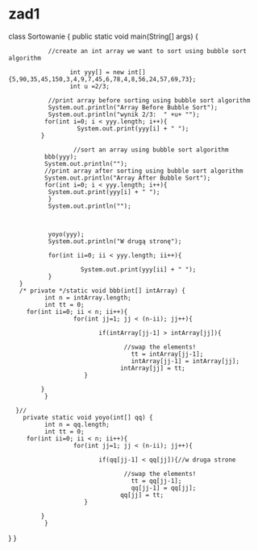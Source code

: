 # zad1

class Sortowanie {
       public static void main(String[] args) {
       
               //create an int array we want to sort using bubble sort algorithm
         
                     int yyy[] = new int[]{5,90,35,45,150,3,4,9,7,45,6,78,4,8,56,24,57,69,73};
                     int u =2/3;
         
               //print array before sorting using bubble sort algorithm
               System.out.println("Array Before Bubble Sort");
               System.out.println("wynik 2/3:  " +u+ "");
              for(int i=0; i < yyy.length; i++){
                       System.out.print(yyy[i] + " ");
             }
              
                      //sort an array using bubble sort algorithm
              bbb(yyy);
              System.out.println("");
              //print array after sorting using bubble sort algorithm
              System.out.println("Array After Bubble Sort");
              for(int i=0; i < yyy.length; i++){
               System.out.print(yyy[i] + " ");
               }
               System.out.println("");
               
               
               
               yoyo(yyy);
               System.out.println("W drugą stronę");

               for(int ii=0; ii < yyy.length; ii++){

                        System.out.print(yyy[ii] + " ");
               }
       }
       /* private */static void bbb(int[] intArray) {
              int n = intArray.length;
              int tt = 0;
         for(int ii=0; ii < n; ii++){
                      for(int jj=1; jj < (n-ii); jj++){
                         
                             if(intArray[jj-1] > intArray[jj]){

                                    //swap the elements!
                                      tt = intArray[jj-1];
                                      intArray[jj-1] = intArray[jj];
                                   intArray[jj] = tt;
                         }
                         
             }
              }
             
      }//
        private static void yoyo(int[] qq) {
              int n = qq.length;
              int tt = 0;
         for(int ii=0; ii < n; ii++){
                      for(int jj=1; jj < (n-ii); jj++){
                         
                             if(qq[jj-1] < qq[jj]){//w druga strone

                                    //swap the elements!
                                      tt = qq[jj-1];
                                      qq[jj-1] = qq[jj];
                                   qq[jj] = tt;
                         }
                         
             }
              }
}
}
